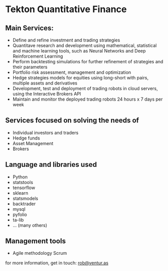 # Tekton Quantitative Finance

## Main Services:
- Define and refine investment and trading strategies
- Quantitave research and development using mathematical, statistical and machine learning tools, such as Neural Networks and Deep Reinforcement Learning
- Perform backtesting simulations for further refinement of strategies and their parameters
- Portfolio risk assessment, management and optimization
- Hedge strategies models for equities using long-short with pairs, multiple assets and derivatives
- Development, test and deployment of trading robots in cloud servers, using the Interactive Brokers API
- Maintain and monitor the deployed trading robots 24 hours x 7 days per week

## Services focused on solving the needs of
- Individual investors and traders
- Hedge funds
- Asset Management 
- Brokers

## Language and libraries used
- Python
- statstools
- tensorflow
- sklearn
- statsmodels
- backtrader
- mysql
- pyfolio
- ta-lib
- ... (many others)

## Management tools
- Agile methodology Scrum

for more information, get in touch: rob@ventur.as
